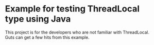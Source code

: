 # Example for testing ThreadLocal type using Java
This project is for the developers who are not familiar with ThreadLocal. 
Guts can get a few hits from this example.
